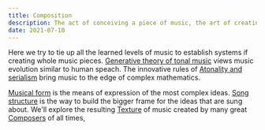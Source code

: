 ```yaml
---
title: Composition
description: The act of conceiving a piece of music, the art of creating music, or the finished product
date: 2021-07-10
---
```


Here we try to tie up all the learned levels of music to establish systems if creating whole music pieces. [Generative theory of tonal music](./generative/index.md) views music evolution similar to human speach. The innovative rules of [Atonality and serialism](./serialism/index.md) bring music to the edge of complex mathematics.

[Musical form](./form/index.md) is the means of expression of the most complex ideas. [Song structure](./song/index.md) is the way to build the bigger frame for the ideas that are sung about. We'll explore the resulting [Texture](./texture/index.md) of music created by many great [Composers](./composers/index.md) of all times,